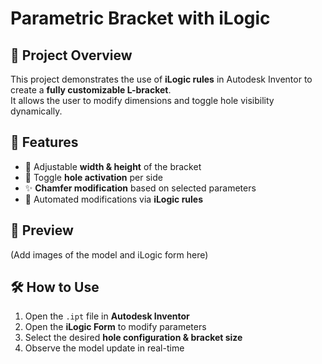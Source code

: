# Parametric Bracket with iLogic  

## 📂 Project Overview  
This project demonstrates the use of **iLogic rules** in Autodesk Inventor to create a **fully customizable L-bracket**.  
It allows the user to modify dimensions and toggle hole visibility dynamically.  

## 🔧 Features  
- 📏 Adjustable **width & height** of the bracket  
- 🔘 Toggle **hole activation** per side  
- ✨ **Chamfer modification** based on selected parameters  
- 🤖 Automated modifications via **iLogic rules**  

## 📸 Preview  
(Add images of the model and iLogic form here)  

## 🛠 How to Use  
1. Open the `.ipt` file in **Autodesk Inventor**  
2. Open the **iLogic Form** to modify parameters  
3. Select the desired **hole configuration & bracket size**  
4. Observe the model update in real-time  


